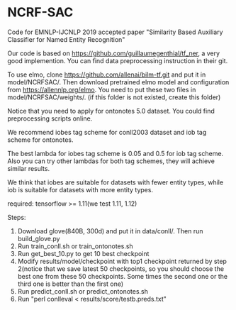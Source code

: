 # NCRF-SAC
Code for EMNLP-IJCNLP 2019 accepted paper "Similarity Based Auxiliary Classifier for Named Entity Recognition"

Our code is based on https://github.com/guillaumegenthial/tf_ner, a very good implemention. You can find data preprocessing instruction in their git.

To use elmo, clone https://github.com/allenai/bilm-tf.git and put it in model/NCRFSAC/. Then download pretrained elmo model and configuration from https://allennlp.org/elmo. You need to put these two files in model/NCRFSAC/weights/. (if this folder is not existed, create this folder) 

Notice that you need to apply for ontonotes 5.0 dataset. You could find preprocessing scripts online.

We recommend iobes tag scheme for conll2003 dataset and iob tag scheme for ontonotes.

The best lambda for iobes tag scheme is 0.05 and 0.5 for iob tag scheme. Also you can try other lambdas for both tag schemes, they will achieve similar results.

We think that iobes are suitable for datasets with fewer entity types, while iob is suitable for datasets with more entity types.

required: tensorflow >= 1.11(we test 1.11, 1.12)

Steps:

1. Download glove(840B, 300d) and put it in data/conll/. Then run build_glove.py
2. Run train_conll.sh or train_ontonotes.sh
3. Run get_best_10.py to get 10 best checkpoint
4. Modify results/model/checkpoint with top1 checkpoint returned by step 2(notice that we save latest 50 checkpoints, so you should choose the best one from these 50 checkpoints. Some times the second one or the third one is better than the first one)
5. Run predict_conll.sh or predict_ontonotes.sh
6. Run "perl conlleval < results/score/testb.preds.txt"

